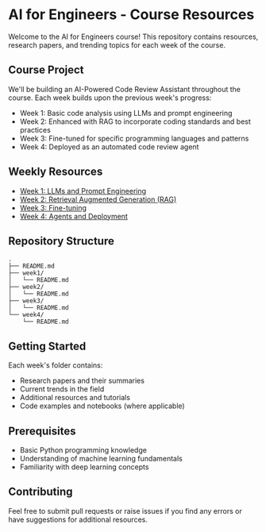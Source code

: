 # AI for Engineers - Course Resources

Welcome to the AI for Engineers course! This repository contains resources, research papers, and trending topics for each week of the course.

## Course Project
We'll be building an AI-Powered Code Review Assistant throughout the course. Each week builds upon the previous week's progress:
- Week 1: Basic code analysis using LLMs and prompt engineering
- Week 2: Enhanced with RAG to incorporate coding standards and best practices
- Week 3: Fine-tuned for specific programming languages and patterns
- Week 4: Deployed as an automated code review agent

## Weekly Resources
- [Week 1: LLMs and Prompt Engineering](./week1/README.md)
- [Week 2: Retrieval Augmented Generation (RAG)](./week2/README.md)
- [Week 3: Fine-tuning](./week3/README.md)
- [Week 4: Agents and Deployment](./week4/README.md)

## Repository Structure
```
.
├── README.md
├── week1/
│   └── README.md
├── week2/
│   └── README.md
├── week3/
│   └── README.md
└── week4/
    └── README.md
```

## Getting Started
Each week's folder contains:
- Research papers and their summaries
- Current trends in the field
- Additional resources and tutorials
- Code examples and notebooks (where applicable)

## Prerequisites
- Basic Python programming knowledge
- Understanding of machine learning fundamentals
- Familiarity with deep learning concepts

## Contributing
Feel free to submit pull requests or raise issues if you find any errors or have suggestions for additional resources.
